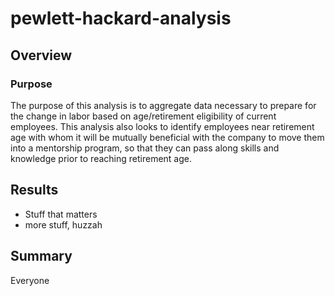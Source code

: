# pewlett-hackard-analysis

## Overview

### Purpose

The purpose of this analysis is to aggregate data necessary to prepare for the change in labor based on age/retirement eligibility of current employees.  This analysis also looks to identify employees near retirement age with whom it will be mutually beneficial with the company to move them into a mentorship program, so that they can pass along skills and knowledge prior to reaching retirement age.

## Results

* Stuff that matters
* more stuff, huzzah

## Summary

Everyone